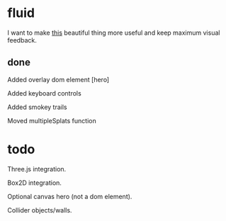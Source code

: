 # fluid
I want to make [this](https://github.com/PavelDoGreat/WebGL-Fluid-Simulation/) beautiful thing more useful and keep maximum visual feedback.

## done
Added overlay dom element [hero]

Added keyboard controls

Added smokey trails

Moved multipleSplats function

# todo
Three.js integration.

Box2D integration.

Optional canvas hero (not a dom element).

Collider objects/walls.
